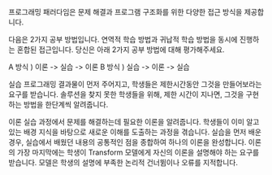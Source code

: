 프로그래밍 패러다임은 문제 해결과 프로그램 구조화를 위한 다양한 접근 방식을 제공합니다.


다음은 2가지 공부 방법입니다. 연역적 학습 방법과 귀납적 학습 방법을 동시에 진행하는 혼합된 접근입니다. 당신은 아래 2가지 공부 방법에 대해 평가해주세요.

A 방식 ) 이론 -> 실습 -> 이론
B 방식 ) 실습 -> 이론 -> 실습

실습
프로그래밍 결과물이 먼저 주어지고, 학생들은 제한시간동안 그것을 만들어보라는 요구를 받습니다.
솔루션을 찾지 못한 학생들을 위해, 제한 시간이 지나면, 그것을 구현하는 방법을 한단계씩 알려줍니다.

이론
실습 과정에서 문제를 해결하는데 필요한 이론을 알려줍니다. 학생들이 이미 알고 있는 배경 지식을 바탕으로 새로운 이해를 도출하는 과정을 겪습니다.
실습을 먼저 배운 경우, 실습에서 배웠던 내용의 공통적인 점을 종합하여 하나의 이론을 완성합니다.
이론의 가장 마지막에는 학생이 Transform 모델에게 자신의 이론을 설명해야 하는 요구를 받습니다. 모델은 학생의 설명에 부족한 논리적 건너뜀이나 오류를 지적합니다.
